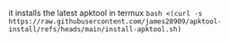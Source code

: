 it installs the latest apktool in termux
`bash <(curl -s https://raw.githubusercontent.com/james28909/apktool-install/refs/heads/main/install-apktool.sh)`
